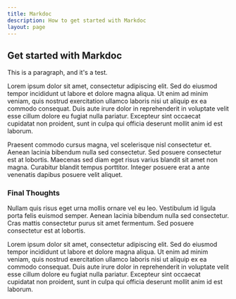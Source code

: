 ```yaml
---
title: Markdoc
description: How to get started with Markdoc
layout: page
---
```


## Get started with Markdoc

This is a paragraph, and it's a test.

Lorem ipsum dolor sit amet, consectetur adipiscing elit. Sed do eiusmod tempor incididunt ut labore et dolore magna aliqua. Ut enim ad minim veniam, quis nostrud exercitation ullamco laboris nisi ut aliquip ex ea commodo consequat. Duis aute irure dolor in reprehenderit in voluptate velit esse cillum dolore eu fugiat nulla pariatur. Excepteur sint occaecat cupidatat non proident, sunt in culpa qui officia deserunt mollit anim id est laborum.

Praesent commodo cursus magna, vel scelerisque nisl consectetur et. Aenean lacinia bibendum nulla sed consectetur. Sed posuere consectetur est at lobortis. Maecenas sed diam eget risus varius blandit sit amet non magna. Curabitur blandit tempus porttitor. Integer posuere erat a ante venenatis dapibus posuere velit aliquet.

### Final Thoughts

Nullam quis risus eget urna mollis ornare vel eu leo. Vestibulum id ligula porta felis euismod semper. Aenean lacinia bibendum nulla sed consectetur. Cras mattis consectetur purus sit amet fermentum. Sed posuere consectetur est at lobortis.

Lorem ipsum dolor sit amet, consectetur adipiscing elit. Sed do eiusmod tempor incididunt ut labore et dolore magna aliqua. Ut enim ad minim veniam, quis nostrud exercitation ullamco laboris nisi ut aliquip ex ea commodo consequat. Duis aute irure dolor in reprehenderit in voluptate velit esse cillum dolore eu fugiat nulla pariatur. Excepteur sint occaecat cupidatat non proident, sunt in culpa qui officia deserunt mollit anim id est laborum.